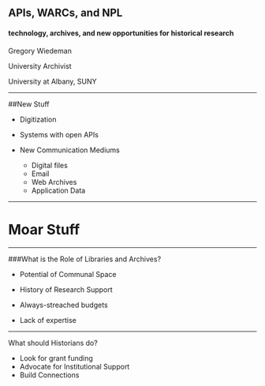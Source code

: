 ## APIs, WARCs, and NPL
#### technology, archives, and new opportunities for historical research



Gregory Wiedeman

University Archivist

University at Albany, SUNY

---

##New Stuff

* Digitization
* Systems with open APIs

* New Communication Mediums
	* Digital files
	* Email
	* Web Archives
	* Application Data

	
---

# Moar Stuff


---

###What is the Role of Libraries and Archives?

* Potential of Communal Space
* History of Research Support

* Always-streached budgets
* Lack of expertise

---

What should Historians do?

* Look for grant funding
* Advocate for Institutional Support
* Build Connections